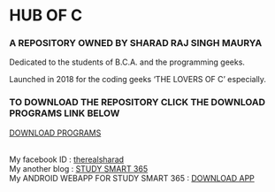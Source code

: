 <h1>HUB OF C</h1>
<h3>A REPOSITORY OWNED BY SHARAD RAJ SINGH MAURYA</h3>
<p>Dedicated to the students of B.C.A. and the programming geeks.</p>
<p>Launched in 2018 for the coding geeks ‘THE LOVERS OF C’ especially.</p>

<h3>TO DOWNLOAD THE REPOSITORY CLICK THE DOWNLOAD PROGRAMS LINK BELOW
</h3> <a href="https://github.com/IAMSHARADRAJ/C/archive/master.zip">DOWNLOAD PROGRAMS</a>
<br><br>

  My facebook ID : <a href="https://wwww.facebook.com/therealsharad">therealsharad</a><br>
  My another blog : <a href="https://studysmart365.wordpress.com">STUDY SMART 365</a><br>
  My ANDROID WEBAPP FOR STUDY SMART 365 : <a href="https://www.mediafire.com/file/5b9by662d5dnvyz/STUDY_SMART_365_release.apk">DOWNLOAD APP</a>

